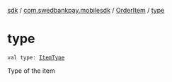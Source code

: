 [sdk](../../index.md) / [com.swedbankpay.mobilesdk](../index.md) / [OrderItem](index.md) / [type](./type.md)

# type

`val type: `[`ItemType`](../-item-type/index.md)

Type of the item

